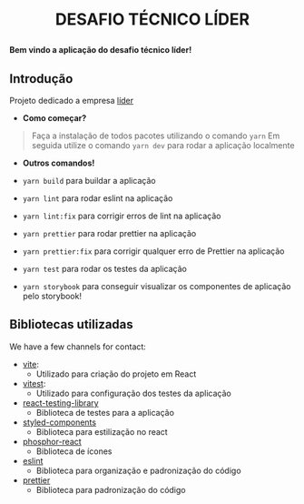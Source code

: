 <h1 align="center">
  <p align="center">DESAFIO TÉCNICO LÍDER</p>
</h1>

**Bem vindo a aplicação do desafio técnico líder!**

## Introdução

Projeto dedicado a empresa [líder](https://www.lideraviacao.com.br/pt-br/pagina-inicial)

- **Como começar?**

> Faça a instalação de todos pacotes utilizando o comando `yarn`
> Em seguida utilize o comando `yarn dev` para rodar a aplicação localmente

- **Outros comandos!**

- `yarn build` para buildar a aplicação
- `yarn lint` para rodar eslint na aplicação
- `yarn lint:fix` para corrigir erros de lint na aplicação
- `yarn prettier` para rodar prettier na aplicação
- `yarn prettier:fix` para corrigir qualquer erro de Prettier na aplicação
- `yarn test` para rodar os testes da aplicação
- `yarn storybook` para conseguir visualizar os componentes de aplicação pelo storybook!

## Bibliotecas utilizadas

We have a few channels for contact:

- [vite](https://github.com/vitejs/vite):
  - Utilizado para criação do projeto em React
- [vitest](https://vitest.dev/):
  - Utilizado para configuração dos testes da aplicação
- [react-testing-library](https://testing-library.com/docs/react-testing-library/intro/)
  - Biblioteca de testes para a aplicação
- [styled-components](https://styled-components.com/)
  - Biblioteca para estilização no react
- [phosphor-react](https://phosphoricons.com/)
  - Biblioteca de ícones
- [eslint](https://eslint.org/)
  - Biblioteca para organização e padronização do código
- [prettier](https://prettier.io/)
  - Biblioteca para padronização do código
